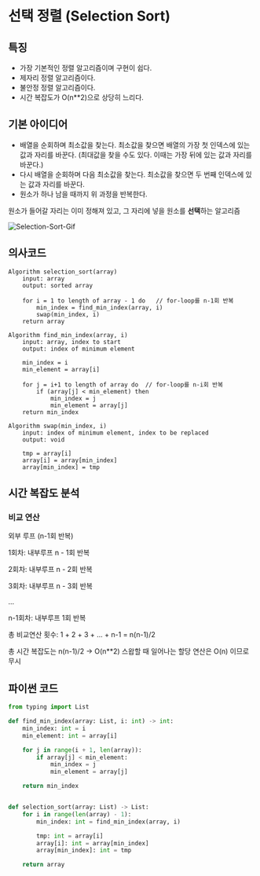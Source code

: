 # 선택 정렬 (Selection Sort)

## 특징

- 가장 기본적인 정렬 알고리즘이며 구현이 쉽다.
- 제자리 정렬 알고리즘이다.
- 불안정 정렬 알고리즘이다.
- 시간 복잡도가 O(n**2)으로 상당히 느리다.

## 기본 아이디어

- 배열을 순회하며 최소값을 찾는다. 최소값을 찾으면 배열의 가장 첫 인덱스에 있는 값과 자리를 바꾼다. (최대값을 찾을 수도 있다. 이때는 가장 뒤에 있는 값과 자리를 바꾼다.)
- 다시 배열을 순회하며 다음 최소값을 찾는다. 최소값을 찾으면 두 번째 인덱스에 있는 값과 자리를 바꾼다.
- 원소가 하나 남을 때까지 위 과정을 반복한다.

원소가 들어갈 자리는 이미 정해져 있고, 그 자리에 넣을 원소를 **선택**하는 알고리즘

![Selection-Sort-Gif](https://user-images.githubusercontent.com/63030569/111444069-58624980-874d-11eb-82a0-90643cbc6dfc.gif)

## 의사코드

```
Algorithm selection_sort(array)
    input: array
    output: sorted array

    for i = 1 to length of array - 1 do   // for-loop를 n-1회 반복
        min_index = find_min_index(array, i)
        swap(min_index, i)
    return array

Algorithm find_min_index(array, i)
    input: array, index to start
    output: index of minimum element
    
    min_index = i 
    min_element = array[i]
    
    for j = i+1 to length of array do  // for-loop를 n-i회 반복
        if (array[j] < min_element) then
            min_index = j
            min_element = array[j]
    return min_index

Algorithm swap(min_index, i)
    input: index of minimum element, index to be replaced
    output: void
    
    tmp = array[i]
    array[i] = array[min_index]
    array[min_index] = tmp
```

## 시간 복잡도 분석

### 비교 연산

외부 루프 (n-1회 반복)

1회차: 내부루프 n - 1회 반복

2회차: 내부루프 n - 2회 반복

3회차: 내부루프 n - 3회 반복

...

n-1회차: 내부루프 1회 반복

총 비교연산 횟수: 1 + 2 + 3 + ... + n-1 = n(n-1)/2

총 시간 복잡도는 n(n-1)/2 -> O(n**2)
스왑할 때 일어나는 할당 연산은 O(n) 이므로 무시


## 파이썬 코드

```python
from typing import List

def find_min_index(array: List, i: int) -> int:
    min_index: int = i
    min_element: int = array[i]

    for j in range(i + 1, len(array)):
        if array[j] < min_element:
            min_index = j
            min_element = array[j]

    return min_index


def selection_sort(array: List) -> List:
    for i in range(len(array) - 1):
        min_index: int = find_min_index(array, i)

        tmp: int = array[i]
        array[i]: int = array[min_index]
        array[min_index]: int = tmp

    return array
```